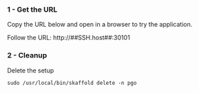 
### 1 - Get the URL

Copy the URL below and open in a browser to try the application.

Follow the URL: http://##SSH.host##:30101

### 2 - Cleanup

Delete the setup
```execute
sudo /usr/local/bin/skaffold delete -n pgo
```